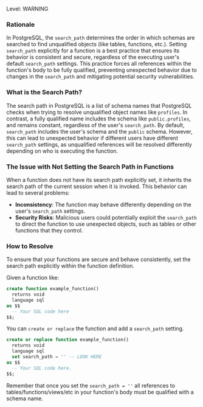 Level: WARNING

### Rationale

In PostgreSQL, the `search_path` determines the order in which schemas are searched to find unqualified objects (like tables, functions, etc.). Setting `search_path` explicitly for a function is a best practice that ensures its behavior is consistent and secure, regardless of the executing user's default `search_path` settings. This practice forces all references within the function's body to be fully qualified, preventing unexpected behavior due to changes in the `search_path` and mitigating potential security vulnerabilities.

### What is the Search Path?

The search path in PostgreSQL is a list of schema names that PostgreSQL checks when trying to resolve unqualified object names like `profiles`. In contrast, a fully qualified name includes the schema like `public.profiles`, and remains constant, regardless of the user's `search_path`. By default, `search_path` includes the user's schema and the `public` schema. However, this can lead to unexpected behavior if different users have different `search_path` settings, as unqualified references will be resolved differently depending on who is executing the function.

### The Issue with Not Setting the Search Path in Functions

When a function does not have its search path explicitly set, it inherits the search path of the current session when it is invoked. This behavior can lead to several problems:

- **Inconsistency**: The function may behave differently depending on the user's `search_path` settings.
- **Security Risks**: Malicious users could potentially exploit the `search_path` to direct the function to use unexpected objects, such as tables or other functions that they control.

### How to Resolve

To ensure that your functions are secure and behave consistently, set the search path explicitly within the function definition.

Given a function like:

```sql
create function example_function()
  returns void
  language sql
as $$
  -- Your SQL code here
$$;
```

You can `create or replace` the function and add a `search_path` setting.

```sql
create or replace function example_function()
  returns void
  language sql
  set search_path = '' -- LOOK HERE
as $$
  -- Your SQL code here.
$$;
```

Remember that once you set the `search_path = ''` all references to tables/functions/views/etc in your function's body must be qualified with a schema name.
